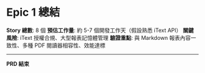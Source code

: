 # Epic 1 總結

**Story 總數**: 8 個
**預估工作量**: 約 5-7 個開發工作天（假設熟悉 iText API）
**關鍵風險**: iText 授權合規、大型報表記憶體管理
**驗證重點**: 與 Markdown 報表內容一致性、多種 PDF 閱讀器相容性、效能達標

---

**PRD 結束**
